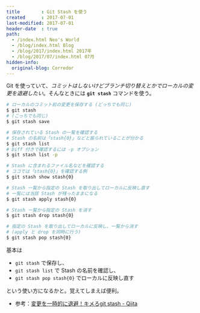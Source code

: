 ```yaml
---
title        : Git Stash を使う
created      : 2017-07-01
last-modified: 2017-07-01
header-date  : true
path:
  - /index.html Neo's World
  - /blog/index.html Blog
  - /blog/2017/index.html 2017年
  - /blog/2017/07/index.html 07月
hidden-info:
  original-blog: Corredor
---
```


Git を使っていて、*コミットはしないけどブランチ切り替えとかでローカルの変更を退避したい*。そんなときには **`git stash`** コマンドを使う。

```bash
# ローカルのコミット前の変更を保存する (どっちでも同じ)
$ git stash
# (こっちでも同じ)
$ git stash save

# 保存されている Stash の一覧を確認する
# Stash の名前は「stash{0}」などと振られていることが分かる
$ git stash list
# Diff 付きで確認するには -p オプション
$ git stash list -p

# Stash に含まれるファイル名などを確認する
# ココでは「stash{0}」を確認する例
$ git stash show stash{0}

# Stash 一覧から指定の Stash を取り出してローカルに反映し直す
# 一覧には当該 Stash が残ったままになる
$ git stash apply stash{0}

# Stash 一覧から指定の Stash を消す
$ git stash drop stash{0}

# 指定の Stash を取り出してローカルに反映し、一覧から消す
# (apply と drop を同時に行う)
$ git stash pop stash{0}
```

基本は

- `git stash` で保存し、
- `git stash list` で Stash の名前を確認し、
- `git stash pop stash{0}` でローカルに反映し直す

という使い方になるかと。覚えてしまえば便利。

- 参考：[変更を一時的に退避！キメろgit stash - Qiita](http://qiita.com/fukajun/items/41288806e4733cb9c342)
